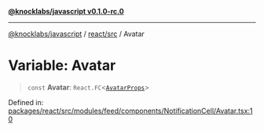 [**@knocklabs/javascript v0.1.0-rc.0**](../../../README.md)

***

[@knocklabs/javascript](../../../modules.md) / [react/src](../README.md) / Avatar

# Variable: Avatar

> `const` **Avatar**: `React.FC`\<[`AvatarProps`](../interfaces/AvatarProps.md)\>

Defined in: [packages/react/src/modules/feed/components/NotificationCell/Avatar.tsx:10](https://github.com/knocklabs/javascript/blob/main/packages/react/src/modules/feed/components/NotificationCell/Avatar.tsx#L10)
